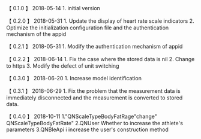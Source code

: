 【 0.1.0 】    2018-05-14
        1. initial version
        
【 0.2.0 】    2018-05-31
        1. Update the display of heart rate scale indicators
        2. Optimize the initialization configuration file and the authentication mechanism of the appid

【 0.2.1 】    2018-05-31
        1. Modify the authentication mechanism of appid

【 0.2.2 】    2018-06-14
        1. Fix the case where the stored data is nil
        2. Change to https
        3. Modify the defect of unit switching

【 0.3.0 】    2018-06-20
        1. Increase model identification
        
【 0.3.1 】    2018-06-29
        1. Fix the problem that the measurement data is immediately disconnected and the measurement is converted to stored data.

【 0.4.0 】    2018-10-11
        1."QNScaleTypeBodyFatRage"change" QNScaleTypeBodyFatRate"
        2.QNUser Whether to increase the athlete's parameters
        3.QNBleApi i increase the user's construction method
